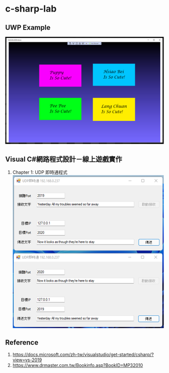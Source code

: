 # c-sharp-lab

## UWP Example

![puppy-love.PNG](Screenshots/puppy-love.PNG "Puppy Love Application")

## Visual C#網路程式設計－線上遊戲實作
1. Chapter 1: UDP 即時通程式
![ex1-1.PNG](Screenshots/ex1-1.png "Ch1")

## Reference

1. https://docs.microsoft.com/zh-tw/visualstudio/get-started/csharp/?view=vs-2019
2. https://www.drmaster.com.tw/Bookinfo.asp?BookID=MP32010
